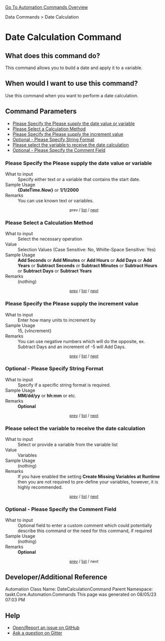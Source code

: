 <!--TITLE: Date Calculation Command -->
<!-- SUBTITLE: a command in the Data Commands group. -->
[Go To Automation Commands Overview](/automation-commands.md)


Data Commands &gt; Date Calculation


# Date Calculation Command


## What does this command do?
This command allows you to build a date and apply it to a variable.


## When would I want to use this command?
Use this command when you want to perform a date calculation.


<a id="param_list"></a>
## Command Parameters
- [Please Specify the Please supply the date value or variable](#param_0)
- [Please Select a Calculation Method](#param_1)
- [Please Specify the Please supply the increment value](#param_2)
- [Optional - Please Specify String Format](#param_3)
- [Please select the variable to receive the date calculation](#param_4)
- [Optional - Please Specify the Comment Field](#param_5)


<a id="param_0"></a>
### Please Specify the Please supply the date value or variable


<dl>
<dt>What to input</dt><dd>Specify either text or a variable that contains the start date.</dd>
<dt>Sample Usage</dt><dd><strong>{DateTime.Now}</strong> or <strong>1/1/2000</strong></dd>
<dt>Remarks</dt><dd>You can use known text or variables.</dd>
</dl>




<div style="font-size: 90%; text-align: center">


prev / [list](#param_list) / [next](#param_1)


</div>


<a id="param_1"></a>
### Please Select a Calculation Method


<dl>
<dt>What to input</dt><dd>Select the necessary operation</dd>
<dt>Value</dt><dd>Selection Values (Case Sensitive: No, Whilte-Space Sensitive: Yes)</dd>
<dt>Sample Usage</dt><dd><strong>Add Seconds</strong> or  <strong>Add Minutes</strong> or  <strong>Add Hours</strong> or  <strong>Add Days</strong> or  <strong>Add Years</strong> or  <strong>Subtract Seconds</strong> or  <strong>Subtract Minutes</strong> or  <strong>Subtract Hours</strong> or  <strong>Subtract Days</strong> or  <strong>Subtract Years</strong></dd>
<dt>Remarks</dt><dd>(nothing)</dd>
</dl>




<div style="font-size: 90%; text-align: center">


[prev](#param_1) / [list](#param_list) / [next](#param_2)


</div>


<a id="param_2"></a>
### Please Specify the Please supply the increment value


<dl>
<dt>What to input</dt><dd>Enter how many units to increment by</dd>
<dt>Sample Usage</dt><dd>15, {vIncrement}</dd>
<dt>Remarks</dt><dd>You can use negative numbers which will do the opposite, ex. Subtract Days and an increment of -5 will Add Days.</dd>
</dl>




<div style="font-size: 90%; text-align: center">


[prev](#param_2) / [list](#param_list) / [next](#param_3)


</div>


<a id="param_3"></a>
### Optional - Please Specify String Format


<dl>
<dt>What to input</dt><dd>Specify if a specific string format is required.</dd>
<dt>Sample Usage</dt><dd><strong>MM/dd/yy</strong> or <strong>hh:mm</strong> or etc.</dd>
<dt>Remarks</dt><dd><strong>Optional</strong><br></dd>
</dl>




<div style="font-size: 90%; text-align: center">


[prev](#param_3) / [list](#param_list) / [next](#param_4)


</div>


<a id="param_4"></a>
### Please select the variable to receive the date calculation


<dl>
<dt>What to input</dt><dd>Select or provide a variable from the variable list</dd>
<dt>Value</dt><dd>Variables</dd>
<dt>Sample Usage</dt><dd>(nothing)</dd>
<dt>Remarks</dt><dd>If you have enabled the setting <strong>Create Missing Variables at Runtime</strong> then you are not required to pre-define your variables, however, it is highly recommended.</dd>
</dl>




<div style="font-size: 90%; text-align: center">


[prev](#param_4) / [list](#param_list) / [next](#param_5)


</div>


<a id="param_5"></a>
### Optional - Please Specify the Comment Field


<dl>
<dt>What to input</dt><dd>Optional field to enter a custom comment which could potentially describe this command or the need for this command, if required</dd>
<dt>Sample Usage</dt><dd>(nothing)</dd>
<dt>Remarks</dt><dd><strong>Optional</strong><br></dd>
</dl>




<div style="font-size: 90%; text-align: center">


[prev](#param_5) / [list](#param_list) / next


</div>


## Developer/Additional Reference
Automation Class Name: DateCalculationCommand
Parent Namespace: taskt.Core.Automation.Commands
This page was generated on 08/05/23 07:03 PM


## Help
- [Open/Report an issue on GitHub](https://github.com/rcktrncn/taskt/issues/new)
- [Ask a question on Gitter](https://gitter.im/taskt-rpa/Lobby)
